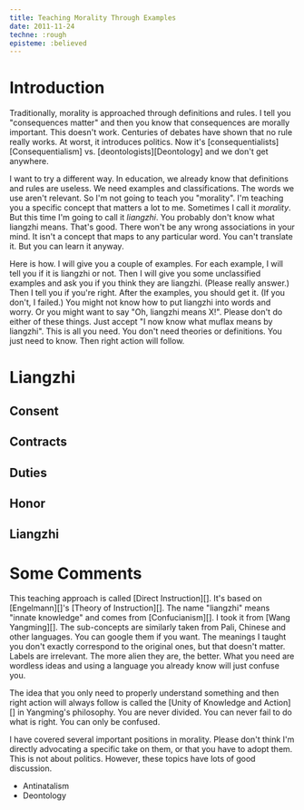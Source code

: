 ```yaml
---
title: Teaching Morality Through Examples
date: 2011-11-24
techne: :rough
episteme: :believed
---
```


# Introduction

Traditionally, morality is approached through definitions and rules. I tell you
"consequences matter" and then you know that consequences are morally important.
This doesn't work. Centuries of debates have shown that no rule really works. At
worst, it introduces politics. Now it's [consequentialists][Consequentialism]
vs. [deontologists][Deontology] and we don't get anywhere.

I want to try a different way. In education, we already know that definitions
and rules are useless. We need examples and classifications. The words we use
aren't relevant. So I'm not going to teach you "morality". I'm teaching you a
specific concept that matters a lot to me. Sometimes I call it *morality*. But
this time I'm going to call it *liangzhi*. You probably don't know what liangzhi
means. That's good. There won't be any wrong associations in your mind. It isn't
a concept that maps to any particular word. You can't translate it. But you can
learn it anyway.

Here is how. I will give you a couple of examples. For each example, I will tell
you if it is liangzhi or not. Then I will give you some unclassified examples
and ask you if you think they are liangzhi. (Please really answer.) Then I tell
you if you're right. After the examples, you should get it. (If you don't, I
failed.) You might not know how to put liangzhi into words and worry. Or you
might want to say "Oh, liangzhi means X!". Please don't do either of these
things. Just accept "I now know what muflax means by liangzhi". This is all you
need. You don't need theories or definitions. You just need to know. Then right
action will follow.

# Liangzhi

## Consent

## Contracts

## Duties

## Honor

## Liangzhi

# Some Comments

This teaching approach is called [Direct Instruction][]. It's based on
[Engelmann][]'s [Theory of Instruction][]. The name "liangzhi" means "innate
knowledge" and comes from [Confucianism][]. I took it from [Wang Yangming][].
The sub-concepts are similarly taken from Pali, Chinese and other languages. You
can google them if you want. The meanings I taught you don't exactly correspond
to the original ones, but that doesn't matter. Labels are irrelevant. The more
alien they are, the better. What you need are wordless ideas and using a
language you already know will just confuse you.

The idea that you only need to properly understand something and then right
action will always follow is called the [Unity of Knowledge and Action][] in
Yangming's philosophy. You are never divided. You can never fail to do what is
right. You can only be confused.

I have covered several important positions in morality. Please don't think I'm
directly advocating a specific take on them, or that you have to adopt them.
This is not about politics. However, these topics have lots of good discussion.

- Antinatalism
- Deontology
